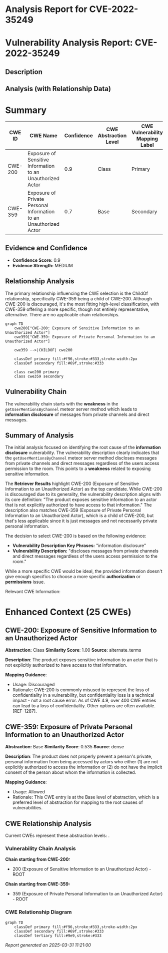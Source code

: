# Analysis Report for CVE-2022-35249

# Vulnerability Analysis Report: CVE-2022-35249

## Description



## Analysis (with Relationship Data)

# Summary
| CWE ID | CWE Name | Confidence | CWE Abstraction Level | CWE Vulnerability Mapping Label | CWE-Vulnerability Mapping Notes |
|---|---|---|---|---|---|
| CWE-200 | Exposure of Sensitive Information to an Unauthorized Actor | 0.9 | Class | Primary | Discouraged, but the most appropriate based on the description. |
| CWE-359 | Exposure of Private Personal Information to an Unauthorized Actor | 0.7 | Base | Secondary | Allowed, as a more specific child of CWE-200 but less descriptive. |

## Evidence and Confidence

*   **Confidence Score:** 0.9
*   **Evidence Strength:** MEDIUM

## Relationship Analysis
The primary relationship influencing the CWE selection is the ChildOf relationship, specifically CWE-359 being a child of CWE-200. Although CWE-200 is discouraged, it's the most fitting high-level classification, with CWE-359 offering a more specific, though not entirely representative, alternative. There are no applicable chain relationships.

```mermaid
graph TD
    cwe200["CWE-200: Exposure of Sensitive Information to an Unauthorized Actor"]
    cwe359["CWE-359: Exposure of Private Personal Information to an Unauthorized Actor"]
    
    cwe359 -->|CHILDOF| cwe200
    
    classDef primary fill:#f96,stroke:#333,stroke-width:2px
    classDef secondary fill:#69f,stroke:#333
    
    class cwe200 primary
    class cwe359 secondary
```

## Vulnerability Chain
The vulnerability chain starts with the **weakness** in the `getUserMentionsByChannel` meteor server method which leads to **information disclosure** of messages from private channels and direct messages.

## Summary of Analysis
The initial analysis focused on identifying the root cause of the **information disclosure** vulnerability. The vulnerability description clearly indicates that the `getUserMentionsByChannel` meteor server method discloses messages from private channels and direct messages regardless of the users access permission to the room. This points to a **weakness** related to exposing sensitive information.

The **Retriever Results** highlight CWE-200 (Exposure of Sensitive Information to an Unauthorized Actor) as the top candidate. While CWE-200 is discouraged due to its generality, the vulnerability description aligns with its core definition: "The product exposes sensitive information to an actor that is not explicitly authorized to have access to that information." The description also matches CWE-359 (Exposure of Private Personal Information to an Unauthorized Actor), which is a child of CWE-200, but that's less applicable since it is just messages and not necessarily private personal information.

The decision to select CWE-200 is based on the following evidence:

*   **Vulnerability Description Key Phrases:** "information disclosure"
*   **Vulnerability Description:** "discloses messages from private channels and direct messages regardless of the users access permission to the room."

While a more specific CWE would be ideal, the provided information doesn't give enough specifics to choose a more specific **authorization** or **permissions** issue.

Relevant CWE Information:

# Enhanced Context (25 CWEs)

## CWE-200: Exposure of Sensitive Information to an Unauthorized Actor
**Abstraction:** Class
**Similarity Score**: 1.00
**Source**: alternate_terms

**Description**:
The product exposes sensitive information to an actor that is not explicitly authorized to have access to that information.

**Mapping Guidance**:
- Usage: Discouraged
- Rationale: CWE-200 is commonly misused to represent the loss of confidentiality in a vulnerability, but confidentiality loss is a technical impact - not a root cause error. As of CWE 4.9, over 400 CWE entries can lead to a loss of confidentiality. Other options are often available. [REF-1287].

## CWE-359: Exposure of Private Personal Information to an Unauthorized Actor
**Abstraction:** Base
**Similarity Score**: 0.535
**Source**: dense

**Description**:
The product does not properly prevent a person's private, personal information from being accessed by actors who either (1) are not explicitly authorized to access the information or (2) do not have the implicit consent of the person about whom the information is collected.

**Mapping Guidance**:
- Usage: Allowed
- Rationale: This CWE entry is at the Base level of abstraction, which is a preferred level of abstraction for mapping to the root causes of vulnerabilities.


## CWE Relationship Analysis

Current CWEs represent these abstraction levels: .


### Vulnerability Chain Analysis

**Chain starting from CWE-200:**
- 200 (Exposure of Sensitive Information to an Unauthorized Actor) - ROOT


**Chain starting from CWE-359:**
- 359 (Exposure of Private Personal Information to an Unauthorized Actor) - ROOT



### CWE Relationship Diagram

```mermaid
graph TD
    classDef primary fill:#f96,stroke:#333,stroke-width:2px
    classDef secondary fill:#69f,stroke:#333
    classDef tertiary fill:#9e9,stroke:#333
```



*Report generated on 2025-03-31 11:21:00*

